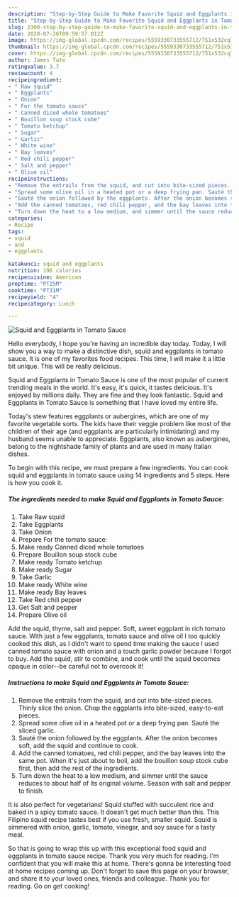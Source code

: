 ```yaml
---
description: "Step-by-Step Guide to Make Favorite Squid and Eggplants in Tomato Sauce"
title: "Step-by-Step Guide to Make Favorite Squid and Eggplants in Tomato Sauce"
slug: 2300-step-by-step-guide-to-make-favorite-squid-and-eggplants-in-tomato-sauce
date: 2020-07-26T09:59:57.012Z
image: https://img-global.cpcdn.com/recipes/5559330733555712/751x532cq70/squid-and-eggplants-in-tomato-sauce-recipe-main-photo.jpg
thumbnail: https://img-global.cpcdn.com/recipes/5559330733555712/751x532cq70/squid-and-eggplants-in-tomato-sauce-recipe-main-photo.jpg
cover: https://img-global.cpcdn.com/recipes/5559330733555712/751x532cq70/squid-and-eggplants-in-tomato-sauce-recipe-main-photo.jpg
author: James Tate
ratingvalue: 3.7
reviewcount: 4
recipeingredient:
- " Raw squid"
- " Eggplants"
- " Onion"
- " For the tomato sauce"
- " Canned diced whole tomatoes"
- " Bouillon soup stock cube"
- " Tomato ketchup"
- " Sugar"
- " Garlic"
- " White wine"
- " Bay leaves"
- " Red chili pepper"
- " Salt and pepper"
- " Olive oil"
recipeinstructions:
- "Remove the entrails from the squid, and cut into bite-sized pieces. Thinly slice the onion. Chop the eggplants into bite-sized, easy-to-eat pieces."
- "Spread some olive oil in a heated pot or a deep frying pan. Sauté the sliced garlic."
- "Sauté the onion followed by the eggplants. After the onion becomes soft, add the squid and continue to cook."
- "Add the canned tomatoes, red chili pepper, and the bay leaves into the same pot. When it&#39;s just about to boil, add the bouillon soup stock cube first, then add the rest of the ingredients."
- "Turn down the heat to a low medium, and simmer until the sauce reduces to about half of its original volume. Season with salt and pepper to finish."
categories:
- Recipe
tags:
- squid
- and
- eggplants

katakunci: squid and eggplants 
nutrition: 196 calories
recipecuisine: American
preptime: "PT25M"
cooktime: "PT31M"
recipeyield: "4"
recipecategory: Lunch

---
```



![Squid and Eggplants in Tomato Sauce](https://img-global.cpcdn.com/recipes/5559330733555712/751x532cq70/squid-and-eggplants-in-tomato-sauce-recipe-main-photo.jpg)

Hello everybody, I hope you're having an incredible day today. Today, I will show you a way to make a distinctive dish, squid and eggplants in tomato sauce. It is one of my favorites food recipes. This time, I will make it a little bit unique. This will be really delicious.

Squid and Eggplants in Tomato Sauce is one of the most popular of current trending meals in the world. It's easy, it's quick, it tastes delicious. It's enjoyed by millions daily. They are fine and they look fantastic. Squid and Eggplants in Tomato Sauce is something that I have loved my entire life.

Today&#39;s stew features eggplants or aubergines, which are one of my favorite vegetable sorts. The kids have their veggie problem like most of the children of their age (and eggplants are particularly intimidating) and my husband seems unable to appreciate. Eggplants, also known as aubergines, belong to the nightshade family of plants and are used in many Italian dishes.


To begin with this recipe, we must prepare a few ingredients. You can cook squid and eggplants in tomato sauce using 14 ingredients and 5 steps. Here is how you cook it.

<!--inarticleads1-->

##### The ingredients needed to make Squid and Eggplants in Tomato Sauce:

1. Take  Raw squid
1. Take  Eggplants
1. Take  Onion
1. Prepare  For the tomato sauce:
1. Make ready  Canned diced whole tomatoes
1. Prepare  Bouillon soup stock cube
1. Make ready  Tomato ketchup
1. Make ready  Sugar
1. Take  Garlic
1. Make ready  White wine
1. Make ready  Bay leaves
1. Take  Red chili pepper
1. Get  Salt and pepper
1. Prepare  Olive oil


Add the squid, thyme, salt and pepper. Soft, sweet eggplant in rich tomato sauce. With just a few eggplants, tomato sauce and olive oil I too quickly cooked this dish, as I didn&#39;t want to spend time making the sauce I used canned tomato sauce with onion and a touch garlic powder because I forgot to buy. Add the squid, stir to combine, and cook until the squid becomes opaque in color--be careful not to overcook it! 

<!--inarticleads2-->

##### Instructions to make Squid and Eggplants in Tomato Sauce:

1. Remove the entrails from the squid, and cut into bite-sized pieces. Thinly slice the onion. Chop the eggplants into bite-sized, easy-to-eat pieces.
1. Spread some olive oil in a heated pot or a deep frying pan. Sauté the sliced garlic.
1. Sauté the onion followed by the eggplants. After the onion becomes soft, add the squid and continue to cook.
1. Add the canned tomatoes, red chili pepper, and the bay leaves into the same pot. When it&#39;s just about to boil, add the bouillon soup stock cube first, then add the rest of the ingredients.
1. Turn down the heat to a low medium, and simmer until the sauce reduces to about half of its original volume. Season with salt and pepper to finish.


It is also perfect for vegetarians! Squid stuffed with succulent rice and baked in a spicy tomato sauce. It doesn&#39;t get much better than this. This Filipino squid recipe tastes best if you use fresh, smaller squid. Squid is simmered with onion, garlic, tomato, vinegar, and soy sauce for a tasty meal. 

So that is going to wrap this up with this exceptional food squid and eggplants in tomato sauce recipe. Thank you very much for reading. I'm confident that you will make this at home. There's gonna be interesting food at home recipes coming up. Don't forget to save this page on your browser, and share it to your loved ones, friends and colleague. Thank you for reading. Go on get cooking!
